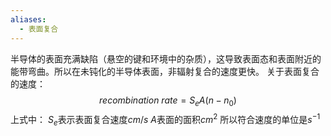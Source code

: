 ```yaml
---
aliases:
  - 表面复合
---
```

半导体的表面充满缺陷（悬空的键和环境中的杂质），这导致表面态和表面附近的能带弯曲。所以在未钝化的半导体表面，非辐射复合的速度更快。
关于表面复合的速度：$$recombination\ rate=S_eA\left(n-n_0\right)$$
上式中：
$S_e$表示表面复合速度$cm/s$
$A$表面的面积$cm^2$
所以符合速度的单位是$s^{-1}$
